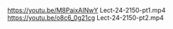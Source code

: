 https://youtu.be/M8PaixAINwY Lect-24-2150-pt1.mp4
https://youtu.be/o8c6_0g21cg Lect-24-2150-pt2.mp4
